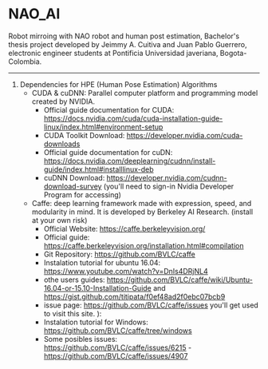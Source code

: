 # NAO_AI

Robot mirroing with NAO robot and human post estimation, Bachelor's thesis project developed by Jeimmy A. Cuitiva and Juan Pablo Guerrero, electronic engineer students at Pontificia Universidad javeriana, Bogota-Colombia.

------------------------------

1. Dependencies for HPE (Human Pose Estimation) Algorithms
    * CUDA & cuDNN: Parallel computer platform and programming model created by NVIDIA.
        * Official guide documentation for CUDA: https://docs.nvidia.com/cuda/cuda-installation-guide-linux/index.html#environment-setup 
        * CUDA Toolkit Download: https://developer.nvidia.com/cuda-downloads
        * Official guide documentation for cuDN: https://docs.nvidia.com/deeplearning/cudnn/install-guide/index.html#installlinux-deb
        * cuDNN Download: https://developer.nvidia.com/cudnn-download-survey (you'll need to sign-in Nvidia Developer Program for accessing)
    * Caffe: deep learning framework made with expression, speed, and modularity in mind. It is developed by Berkeley AI Research. (install at your own risk)
        * Official Website: https://caffe.berkeleyvision.org/
        * Official guide: https://caffe.berkeleyvision.org/installation.html#compilation
        * Git Repository: https://github.com/BVLC/caffe
        * Instalation tutorial for ubuntu 16.04: https://www.youtube.com/watch?v=DnIs4DRjNL4
        * othe users guides: https://github.com/BVLC/caffe/wiki/Ubuntu-16.04-or-15.10-Installation-Guide and https://gist.github.com/titipata/f0ef48ad2f0ebc07bcb9 
        * issue page: https://github.com/BVLC/caffe/issues you'll get used to visit this site. ): 
        * Instalation tutorial for Windows: https://github.com/BVLC/caffe/tree/windows
        * Some posibles issues: https://github.com/BVLC/caffe/issues/6215 - https://github.com/BVLC/caffe/issues/4907
